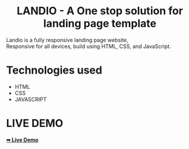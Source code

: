 <H1 align="center">LANDIO - A One stop solution for landing page template</H1>

  Landio is a fully responsive landing page website, <br /> Responsive for all devices, build using HTML, CSS, and JavaScript.

<h1 align="left">Technologies used</h1>
<ul>
  <li>HTML</li>
  <li>CSS</li>
  <li>JAVASCRIPT</li>
</ul>

<h1 align="left">LIVE DEMO</h1>
<a href="https://kamranahmad786.github.io/OCTANET_JUNE/"><strong>➥ Live Demo</strong></a>
